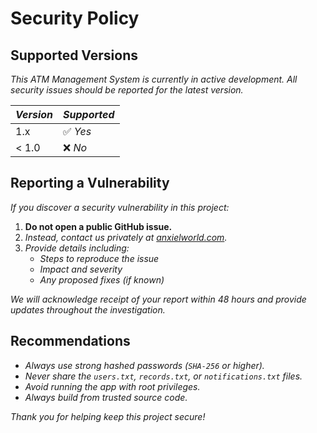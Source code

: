 # Security Policy

## Supported Versions

*This ATM Management System is currently in active development. All security issues should be reported for the latest version.*

| *Version* | *Supported*          |
|---------|--------------------|
| 1.x     | ✅ *Yes*             |
| < 1.0   | ❌ *No*              |

## Reporting a Vulnerability

*If you discover a security vulnerability in this project:*

1. **Do not open a public GitHub issue.**
2. *Instead, contact us privately at [anxielworld.com](mailto:anxielworld@gmail.com).*
3. *Provide details including:*
   - *Steps to reproduce the issue*
   - *Impact and severity*
   - *Any proposed fixes (if known)*

*We will acknowledge receipt of your report within 48 hours and provide updates throughout the investigation.*

## Recommendations

- *Always use strong hashed passwords (`SHA-256` or higher).*
- *Never share the `users.txt`, `records.txt`, or `notifications.txt` files.*
- *Avoid running the app with root privileges.*
- *Always build from trusted source code.*

*Thank you for helping keep this project secure!*
